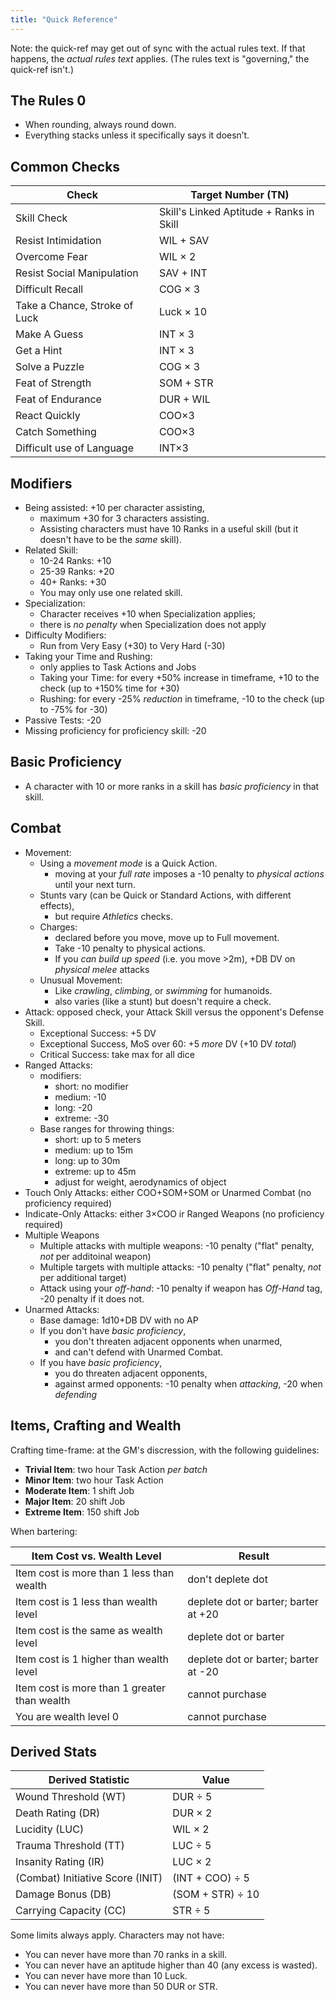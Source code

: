 ```yaml
---
title: "Quick Reference"
---
```


Note: the quick-ref may get out of sync with the actual rules text.
If that happens, the *actual rules text* applies.
(The rules text is "governing," the quick-ref isn't.)

## The Rules 0

- When rounding, always round down.
- Everything stacks unless it specifically says it doesn’t.

## Common Checks

| Check | Target Number (TN) |
| ----- | ------------------ |
| Skill Check | Skill's Linked Aptitude + Ranks in Skill |
| Resist Intimidation | WIL + SAV |
| Overcome Fear | WIL × 2 |
| Resist Social Manipulation | SAV + INT |
| Difficult Recall | COG × 3 |
| Take a Chance, Stroke of Luck | Luck × 10 |
| Make A Guess | INT × 3 |
| Get a Hint | INT × 3 |
| Solve a Puzzle | COG × 3 |
| Feat of Strength | SOM + STR |
| Feat of Endurance | DUR + WIL |
| React Quickly | COO×3 |
| Catch Something | COO×3 |
| Difficult use of Language | INT×3 |

## Modifiers

- Being assisted: +10 per character assisting,
  - maximum +30 for 3 characters assisting.
  - Assisting characters must have 10 Ranks in a useful skill (but it doesn't have to be the *same* skill).
- Related Skill:
  - 10-24 Ranks: +10
  - 25-39 Ranks: +20
  - 40+ Ranks: +30
  - You may only use one related skill.
- Specialization:
  - Character receives +10 when Specialization applies;
  - there is *no penalty* when Specialization does not apply
- Difficulty Modifiers:
  - Run from Very Easy (+30) to Very Hard (-30)
- Taking your Time and Rushing:
  - only applies to Task Actions and Jobs
  - Taking your Time: for every +50% increase in timeframe, +10 to the check (up to +150% time for +30)
  - Rushing: for every -25% *reduction* in timeframe, -10 to the check (up to -75% for -30)
- Passive Tests: -20
- Missing proficiency for proficiency skill: -20

## Basic Proficiency

  - A character with 10 or more ranks in a skill has *basic proficiency* in that skill.

## Combat

- Movement:
  - Using a *movement mode* is a Quick Action.
    - moving at your *full rate* imposes a -10 penalty to *physical actions* until your next turn.
  - Stunts vary (can be Quick or Standard Actions, with different effects),
    - but require *Athletics* checks.
  - Charges:
    - declared before you move, move up to Full movement.
    - Take -10 penalty to physical actions.
    - If you *can build up speed* (i.e. you move >2m), +DB DV on *physical* *melee* attacks
  - Unusual Movement:
    - Like *crawling*, *climbing*, or *swimming* for humanoids.
    - also varies (like a stunt) but doesn't require a check.
- Attack: opposed check, your Attack Skill versus the opponent's Defense Skill.
  - Exceptional Success: +5 DV
  - Exceptional Success, MoS over 60: +5 *more* DV (+10 DV *total*)
  - Critical Success: take max for all dice
- Ranged Attacks:
  - modifiers:
    - short: no modifier
    - medium: -10
    - long: -20
    - extreme: -30
  - Base ranges for throwing things:
    - short: up to 5 meters
    - medium: up to 15m
    - long: up to 30m
    - extreme: up to 45m
    - adjust for weight, aerodynamics of object
- Touch Only Attacks: either COO+SOM+SOM or Unarmed Combat (no proficiency required)
- Indicate-Only Attacks: either 3×COO ir Ranged Weapons (no proficiency required)
- Multiple Weapons
  - Multiple attacks with multiple weapons: -10 penalty ("flat" penalty, *not* per additoinal weapon)
  - Multiple targets with multiple attacks: -10 penalty ("flat" penalty, *not* per additional target)
  - Attack using your *off-hand*: -10 penalty if weapon has *Off-Hand* tag, -20 penalty if it does not.
- Unarmed Attacks:
  - Base damage: 1d10+DB DV with no AP
  - If you don't have *basic proficiency*,
    - you don't threaten adjacent opponents when unarmed,
    - and can't defend with Unarmed Combat.
  - If you have *basic proficiency*,
    - you do threaten adjacent opponents,
    - against armed opponents: -10 penalty when *attacking*, -20 when *defending*

## Items, Crafting and Wealth

Crafting time-frame: at the GM's discression, with the following guidelines:

- **Trivial Item**: two hour Task Action *per batch*
- **Minor Item**: two hour Task Action
- **Moderate Item**: 1 shift Job
- **Major Item**: 20 shift Job
- **Extreme Item**: 150 shift Job

When bartering:

| Item Cost vs. Wealth Level                   | Result                       |
| -------------------------------------------- | ---------------------------- |
| Item cost is more than 1 less than wealth    | don't deplete dot            |
| Item cost is 1 less than wealth level        | deplete dot or barter; barter at \+20  |
| Item cost is the same as wealth level        | deplete dot or barter        |
| Item cost is 1 higher than wealth level      | deplete dot or barter; barter at \-20  |
| Item cost is more than 1 greater than wealth | cannot purchase              |
| You are wealth level 0                       | cannot purchase              |

## Derived Stats

| Derived Statistic  | Value |
| ------------------ | ----- |
| Wound Threshold (WT) | DUR ÷ 5 |
| Death Rating (DR) | DUR × 2 |
| Lucidity (LUC) | WIL × 2 |
| Trauma Threshold (TT) | LUC ÷ 5 |
| Insanity Rating (IR) | LUC × 2 |
| (Combat) Initiative Score (INIT) | (INT + COO) ÷ 5 |
| Damage Bonus (DB) | (SOM + STR) ÷ 10 |
| Carrying Capacity (CC) | STR ÷ 5 |

Some limits always apply. Characters may not have:

- You can never have more than 70 ranks in a skill.
- You can never have an aptitude higher than 40 (any excess is wasted).
- You can never have more than 10 Luck.
- You can never have more than 50 DUR or STR.
